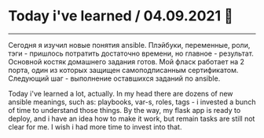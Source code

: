 # Today i've learned  / 04.09.2021 :monocle_face:
____

Сегодня я изучил новые понятия ansible. Плэйбуки, переменные, роли, тэги - пришлось потратить достаточно времени, но главное - результат. Основной костяк домашнего задания готов. Мой фласк работает на 2 порта, один из которых защищен самоподписанным сертификатом. Следующий шаг - выполнение оставшихся заданий по ansible.

Today i've learned a lot, actually. In my head there are dozens of new ansible meanings, such as: playbooks, var-s, roles, tags - i invested a bunch of time to understand those things.
By the way, my flask app is ready to deploy, and i have an idea how to make it work, but remain tasks are still not clear for me. I wish i had more time to invest into that.
